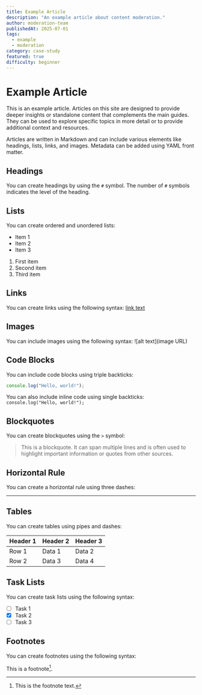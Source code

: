 ```yaml
---
title: Example Article
description: "An example article about content moderation."
author: moderation-team
publishedAt: 2025-07-01
tags:
  - example
  - moderation
category: case-study
featured: true
difficulty: beginner
---
```


# Example Article

This is an example article. Articles on this site are designed to provide deeper insights or standalone content that complements the main guides. They can be used to explore specific topics in more detail or to provide additional context and resources.

Articles are written in Markdown and can include various elements like headings, lists, links, and images.  Metadata can be added using YAML front matter.

## Headings

You can create headings by using the `#` symbol. The number of `#` symbols indicates the level of the heading.

## Lists

You can create ordered and unordered lists:

- Item 1
- Item 2
- Item 3

1. First item
2. Second item
3. Third item

## Links

You can create links using the following syntax: [link text](URL)

## Images

You can include images using the following syntax: ![alt text](image URL)

## Code Blocks


You can include code blocks using triple backticks:

```javascript
console.log("Hello, world!");
```

You can also include inline code using single backticks: `console.log("Hello, world!");`

## Blockquotes

You can create blockquotes using the `>` symbol:

> This is a blockquote. It can span multiple lines and is often used to highlight important information or quotes from other sources.

## Horizontal Rule

You can create a horizontal rule using three dashes:

---

## Tables

You can create tables using pipes and dashes:

| Header 1 | Header 2 | Header 3 |
|----------|----------|----------|
| Row 1    | Data 1   | Data 2   |
| Row 2    | Data 3   | Data 4   |

## Task Lists

You can create task lists using the following syntax:

- [ ] Task 1
- [x] Task 2
- [ ] Task 3

## Footnotes

You can create footnotes using the following syntax:

This is a footnote[^1].

[^1]: This is the footnote text.

